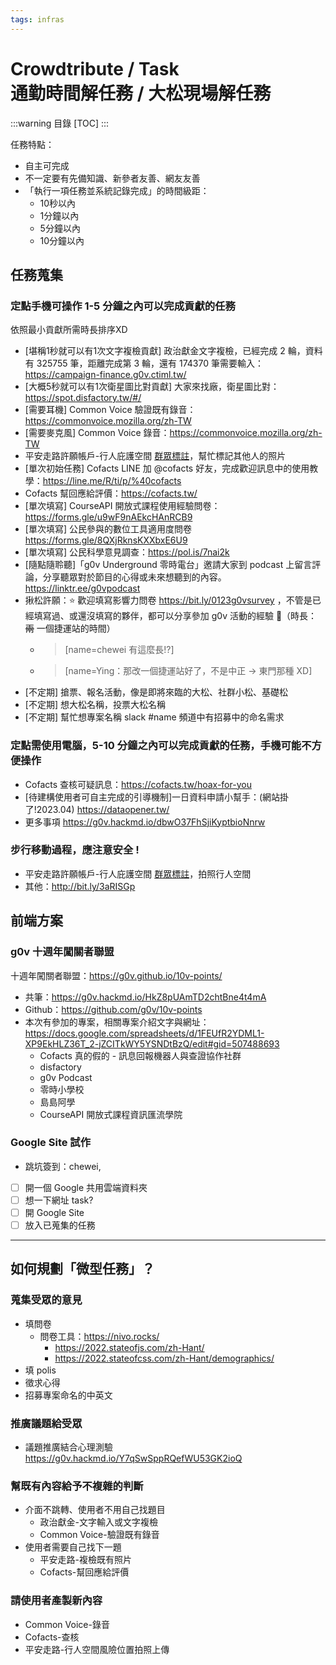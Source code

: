 ```yaml
---
tags: infras
---
```


# Crowdtribute / Task <br>通勤時間解任務 / 大松現場解任務 

:::warning
目錄
[TOC]
:::


任務特點：
- 自主可完成
- 不一定要有先備知識、新參者友善、網友友善
- 「執行一項任務並系統記錄完成」的時間級距：
    - 10秒以內
    - 1分鐘以內
    - 5分鐘以內
    - 10分鐘以內

## 任務蒐集

### 定點手機可操作 1-5 分鐘之內可以完成貢獻的任務

依照最小貢獻所需時長排序XD
- [堪稱1秒就可以有1次文字複檢貢獻] 政治獻金文字複檢，已經完成 2 輪，資料有 325755 筆，距離完成第 3 輪，還有 174370 筆需要輸入：https://campaign-finance.g0v.ctiml.tw/
- [大概5秒就可以有1次衛星圖比對貢獻] 大家來找廠，衛星圖比對：https://spot.disfactory.tw/#/
- [需要耳機] Common Voice 驗證既有錄音：https://commonvoice.mozilla.org/zh-TW
- [需要麥克風] Common Voice 錄音：https://commonvoice.mozilla.org/zh-TW
- 平安走路許願帳戶-行人庇護空間 [群眾標註](https://commutag.agawork.tw/dataset?id=63528cc34f042e88cc951433)，幫忙標記其他人的照片
- [單次初始任務] Cofacts LINE 加 @cofacts 好友，完成歡迎訊息中的使用教學：https://line.me/R/ti/p/%40cofacts
- Cofacts 幫回應給評價：https://cofacts.tw/
- [單次填寫] CourseAPI 開放式課程使用經驗問卷：https://forms.gle/u9wF9nAEkcHAnRCB9
- [單次填寫] 公民參與的數位工具適用度問卷 https://forms.gle/8QXjRknsKXXbxE6U9
- [單次填寫] 公民科學意見調查：https://pol.is/7nai2k
- [隨點隨聆聽]「g0v Underground 零時電台」邀請大家到 podcast 上留言評論，分享聽眾對於節目的心得或未來想聽到的內容。https://linktr.ee/g0vpodcast 
- 揪松許願：:star: 歡迎填寫影響力問卷 https://bit.ly/0123g0vsurvey ，不管是已經填寫過、或還沒填寫的夥伴，都可以分享參加 g0v 活動的經驗 🙈（時長：~~兩~~ 一個捷運站的時間）
    - > [name=chewei 有這麼長!?]
    - > [name=Ying：那改一個捷運站好了，不是中正 -> 東門那種 XD]
- [不定期] 搶票、報名活動，像是即將來臨的大松、社群小松、基礎松
- [不定期] 想大松名稱，投票大松名稱
- [不定期] 幫忙想專案名稱 slack #name 頻道中有招募中的命名需求

### 定點需使用電腦，5-10 分鐘之內可以完成貢獻的任務，手機可能不方便操作
- Cofacts 查核可疑訊息：https://cofacts.tw/hoax-for-you
- [待建構使用者可自主完成的引導機制]一日資料申請小幫手：(網站掛了!2023.04) https://dataopener.tw/
- 更多事項 https://g0v.hackmd.io/dbwO37FhSjiKyptbioNnrw


### 步行移動過程，應注意安全 !
- 平安走路許願帳戶-行人庇護空間 [群眾標註](https://commutag.agawork.tw/dataset?id=63528cc34f042e88cc951433)，拍照行人空間
- 其他：http://bit.ly/3aRISGp

## 前端方案

### g0v 十週年闖關者聯盟

十週年闖關者聯盟：https://g0v.github.io/10v-points/
- 共筆：https://g0v.hackmd.io/HkZ8pUAmTD2chtBne4t4mA
- Github：https://github.com/g0v/10v-points
- 本次有參加的專案，相關專案介紹文字與網址：https://docs.google.com/spreadsheets/d/1FEUfR2YDML1-XP9EkHLZ36T_2-jZCITkWY5YSNDtBzQ/edit#gid=507488693
    - Cofacts 真的假的 - 訊息回報機器人與查證協作社群
    - disfactory
    - g0v Podcast
    - 零時小學校
    - 島島阿學
    - CourseAPI 開放式課程資訊匯流學院

### Google Site 試作
- 跳坑簽到：chewei,
- [ ] 開一個 Google 共用雲端資料夾
- [ ] 想一下網址 task?
- [ ] 開 Google Site 
- [ ] 放入已蒐集的任務

---

## 如何規劃「微型任務」？

### 蒐集受眾的意見
- 填問卷
    - 問卷工具：https://nivo.rocks/
        - https://2022.stateofjs.com/zh-Hant/
        - https://2022.stateofcss.com/zh-Hant/demographics/
- 填 polis
- 徵求心得
- 招募專案命名的中英文

### 推廣議題給受眾
- 議題推廣結合心理測驗 https://g0v.hackmd.io/Y7qSwSppRQefWU53GK2ioQ

### 幫既有內容給予不複雜的判斷
- 介面不跳轉、使用者不用自己找題目
    - 政治獻金-文字輸入或文字複檢
    - Common Voice-驗證既有錄音
- 使用者需要自己找下一題
    - 平安走路-複檢既有照片
    - Cofacts-幫回應給評價

### 請使用者產製新內容
- Common Voice-錄音
- Cofacts-查核
- 平安走路-行人空間風險位置拍照上傳


